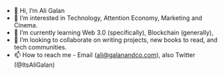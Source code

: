 - 👋 Hi, I’m Ali Galan
- 👀 I’m interested in Technology, Attention Economy, Marketing and Cinema.
- 🌱 I’m currently learning Web 3.0 (specifically), Blockchain (generally), 
- 💞️ I’m looking to collaborate on writing projects, new books to read, and tech communities.
- 📫 How to reach me - Email (ali@galanandco.com), also Twitter (@ItsAliGalan)

<!---
Aligalan/Aligalan is a ✨ special ✨ repository because its `README.md` (this file) appears on your GitHub profile.
You can click the Preview link to take a look at your changes.
--->
